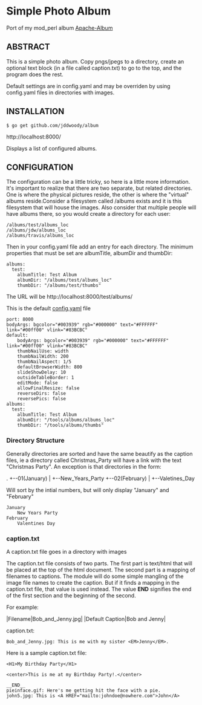 # Simple Photo Album

Port of my mod_perl album [Apache-Album](https://www.cpan.org/modules/by-module/Apache/Apache-Album-0.96.readme "Apache-Album")

## ABSTRACT
This is a simple photo album. Copy pngs/jpegs to a directory, create an optional text block (in a file called caption.txt) to go to the top, and the program does the rest.

Default settings are in config.yaml and may be overriden by using config.yaml files in directories with images.

## INSTALLATION

```
$ go get github.com/jddwoody/album
```

http://localhost:8000/

Displays a list of configured albums.

## CONFIGURATION

The configuration can be a little tricky, so here is a little more information. It's important to realize that there are two separate, but related directories. One is where the physical pictures reside, the other is where the "virtual" albums reside.Consider a filesystem called /albums exists and it is this filesystem that will house the images. Also consider that multiple people will have albums there, so you would create a directory for each user:

```
/albums/test/albums_loc
/albums/jdw/albums_loc
/albums/travis/albums_loc
```

Then in your config.yaml file add an entry for each directory. The minimum properties that must be set are albumTitle, albumDir and thumbDir:

```
albums:
  test:
    albumTitle: Test Album
    albumDir: "/albums/test/albums_loc"
    thumbDir: "/albums/test/thumbs"
```

The URL will be http://localhost:8000/test/albums/

This is the default [config.yaml](https://github.com/jddwoody/album/blob/main/resources/config.yaml "Default Config File") file

```
port: 8000
bodyArgs: bgcolor="#003939" rgb="#000000" text="#FFFFFF" link="#00ff00" vlink="#83BCBC"
default:
    bodyArgs: bgcolor="#003939" rgb="#000000" text="#FFFFFF" link="#00ff00" vlink="#83BCBC"
    thumbNailUse: width
    thumbNailWidth: 200
    thumbNailAspect: 1/5
    defaultBrowserWidth: 800
    slideShowDelay: 10
    outsideTableBorder: 1
    editMode: false
    allowFinalResize: false
    reverseDirs: false
    reversePics: false
albums:
  test:
    albumTitle: Test Album
    albumDir: "/tools/albums/albums_loc"
    thumbDir: "/tools/albums/thumbs"
```
### Directory Structure

Generally directories are sorted and have the same beautify as the caption files, ie a directory called Christmas_Party will have a link with the text "Christmas Party". An exception is that directories in the form:

.
+--01(January)
|  +--New_Years_Party
+--02(February)
|  +--Valetines_Day

Will sort by the intial numbers, but will only display "January" and "February"

```
January
    New Years Party
February
    Valentines Day
```

### caption.txt

A caption.txt file goes in a directory with images 

The caption.txt file consists of two parts. The first part is text/html that will be placed at the top of the html document. The second part is a mapping of filenames to captions. The module will do some simple mangling of the image file names to create the caption. But if it finds a mapping in the caption.txt file, that value is used instead. The value __END__ signifies the end of the first section and the beginning of the second.

For example:

|Filename|Bob_and_Jenny.jpg|
|Default Caption|Bob and Jenny|

caption.txt:
```
Bob_and_Jenny.jpg: This is me with my sister <EM>Jenny</EM>.
```

Here is a sample caption.txt file:

```
<H1>My Birthday Party</H1>

<center>This is me at my Birthday Party!.</center>

__END__
pieinface.gif: Here's me getting hit the face with a pie.
john5.jpg: This is <A HREF="mailto:johndoe@nowhere.com">John</A>
```




